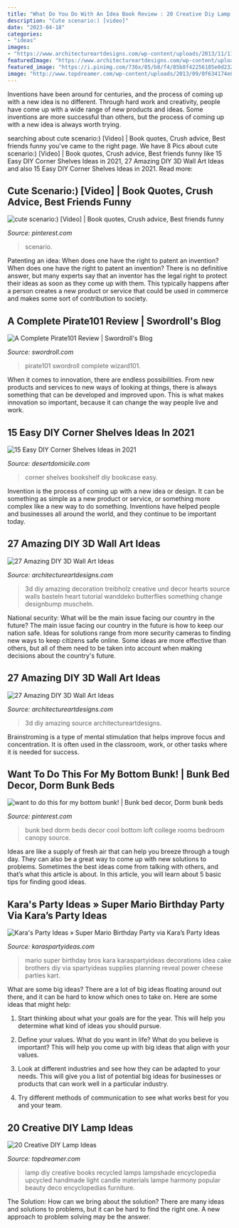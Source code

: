 ```yaml
---
title: "What Do You Do With An Idea Book Review : 20 Creative Diy Lamp Ideas"
description: "Cute scenario:) [video]"
date: "2023-04-18"
categories:
- "ideas"
images:
- "https://www.architectureartdesigns.com/wp-content/uploads/2013/11/1133.jpg"
featuredImage: "https://www.architectureartdesigns.com/wp-content/uploads/2013/11/2318.jpg"
featured_image: "https://i.pinimg.com/736x/85/b8/f4/85b8f42256185e0d2321b5a877960ad2--dorm-canopy-dorm-bunk-beds.jpg"
image: "http://www.topdreamer.com/wp-content/uploads/2013/09/0f634174e81dc8aa9f81560c7ecc98ab-575x1024.jpg"
---
```



Inventions have been around for centuries, and the process of coming up with a new idea is no different. Through hard work and creativity, people have come up with a wide range of new products and ideas. Some inventions are more successful than others, but the process of coming up with a new idea is always worth trying.

	

		
searching about cute scenario:) [Video] | Book quotes, Crush advice, Best friends funny you've came to the right page. We have 8 Pics about cute scenario:) [Video] | Book quotes, Crush advice, Best friends funny like 15 Easy DIY Corner Shelves Ideas in 2021, 27 Amazing DIY 3D Wall Art Ideas and also 15 Easy DIY Corner Shelves Ideas in 2021. Read more:
		
    
## Cute Scenario:) [Video] | Book Quotes, Crush Advice, Best Friends Funny

<img loading=lazy src="https://i.pinimg.com/736x/94/bb/51/94bb5195513ae9498ed5d552d62ab18d.jpg" onerror="this.onerror=null;this.src='https://tse2.mm.bing.net/th?id=OIP.2Ht4UanxWrnBCDEbc5vUzQHaNK&amp;pid=15.1';" alt="cute scenario:) [Video] | Book quotes, Crush advice, Best friends funny">

_Source: pinterest.com_

>scenario. 

	

Patenting an idea: When does one have the right to patent an invention?
When does one have the right to patent an invention? There is no definitive answer, but many experts say that an inventor has the legal right to protect their ideas as soon as they come up with them. This typically happens after a person creates a new product or service that could be used in commerce and makes some sort of contribution to society.

    
## A Complete Pirate101 Review | Swordroll&#039;s Blog

<img loading=lazy src="http://1.bp.blogspot.com/-TzLfTIc8fN4/UFZIyEPK_sI/AAAAAAAAG8c/xRurS9pplU8/w1200-h630-p-k-no-nu/introp.png" onerror="this.onerror=null;this.src='https://tse3.mm.bing.net/th?id=OIP.ZmJWoMwr17B_Xa4JVNe2aAHaD4&amp;pid=15.1';" alt="A Complete Pirate101 Review | Swordroll&#039;s Blog">

_Source: swordroll.com_

>pirate101 swordroll complete wizard101. 

	

When it comes to innovation, there are endless possibilities. From new products and services to new ways of looking at things, there is always something that can be developed and improved upon. This is what makes innovation so important, because it can change the way people live and work.

    
## 15 Easy DIY Corner Shelves Ideas In 2021

<img loading=lazy src="https://www.desertdomicile.com/wp-content/uploads/2019/12/13-Corner-Bookshelf-768x1024.jpg" onerror="this.onerror=null;this.src='https://tse2.mm.bing.net/th?id=OIP.YATkebGw-fkKFY9NbXA6xQHaJ4&amp;pid=15.1';" alt="15 Easy DIY Corner Shelves Ideas in 2021">

_Source: desertdomicile.com_

>corner shelves bookshelf diy bookcase easy. 

	

Invention is the process of coming up with a new idea or design. It can be something as simple as a new product or service, or something more complex like a new way to do something. Inventions have helped people and businesses all around the world, and they continue to be important today.

    
## 27 Amazing DIY 3D Wall Art Ideas

<img loading=lazy src="https://www.architectureartdesigns.com/wp-content/uploads/2013/11/1133.jpg" onerror="this.onerror=null;this.src='https://tse3.mm.bing.net/th?id=OIP.OS5u_8VJpEAeGbttAknsYgHaJ4&amp;pid=15.1';" alt="27 Amazing DIY 3D Wall Art Ideas">

_Source: architectureartdesigns.com_

>3d diy amazing decoration treibholz creative und decor hearts source walls basteln heart tutorial wanddeko butterflies something change designbump muscheln. 

	

National security: What will be the main issue facing our country in the future?
The main issue facing our country in the future is how to keep our nation safe. Ideas for solutions range from more security cameras to finding new ways to keep citizens safe online. Some ideas are more effective than others, but all of them need to be taken into account when making decisions about the country's future.

    
## 27 Amazing DIY 3D Wall Art Ideas

<img loading=lazy src="https://www.architectureartdesigns.com/wp-content/uploads/2013/11/2318.jpg" onerror="this.onerror=null;this.src='https://tse1.mm.bing.net/th?id=OIP.qvIRMlSohbiSn9WrOlIAagAAAA&amp;pid=15.1';" alt="27 Amazing DIY 3D Wall Art Ideas">

_Source: architectureartdesigns.com_

>3d diy amazing source architectureartdesigns. 

	

Brainstroming is a type of mental stimulation that helps improve focus and concentration. It is often used in the classroom, work, or other tasks where it is needed for success.

    
## Want To Do This For My Bottom Bunk! | Bunk Bed Decor, Dorm Bunk Beds

<img loading=lazy src="https://i.pinimg.com/736x/85/b8/f4/85b8f42256185e0d2321b5a877960ad2--dorm-canopy-dorm-bunk-beds.jpg" onerror="this.onerror=null;this.src='https://tse2.mm.bing.net/th?id=OIP.pgOxxbSbWBZvpKMeLVkkJAHaFj&amp;pid=15.1';" alt="want to do this for my bottom bunk! | Bunk bed decor, Dorm bunk beds">

_Source: pinterest.com_

>bunk bed dorm beds decor cool bottom loft college rooms bedroom canopy source. 

	

Ideas are like a supply of fresh air that can help you breeze through a tough day. They can also be a great way to come up with new solutions to problems. Sometimes the best ideas come from talking with others, and that’s what this article is about. In this article, you will learn about 5 basic tips for finding good ideas.

    
## Kara&#039;s Party Ideas » Super Mario Birthday Party Via Kara’s Party Ideas

<img loading=lazy src="https://karaspartyideas.com/wp-content/uploads/2013/07/mario-14.jpg" onerror="this.onerror=null;this.src='https://tse1.mm.bing.net/th?id=OIP.5tyPoe5T1hMpxsuSMo0lYgHaLM&amp;pid=15.1';" alt="Kara&#039;s Party Ideas » Super Mario Birthday Party via Kara’s Party Ideas">

_Source: karaspartyideas.com_

>mario super birthday bros kara karaspartyideas decorations idea cake brothers diy via spartyideas supplies planning reveal power cheese parties kart. 

	

What are some big ideas?
There are a lot of big ideas floating around out there, and it can be hard to know which ones to take on. Here are some ideas that might help:
1. Start thinking about what your goals are for the year. This will help you determine what kind of ideas you should pursue.

2. Define your values. What do you want in life? What do you believe is important? This will help you come up with big ideas that align with your values.

3. Look at different industries and see how they can be adapted to your needs. This will give you a list of potential big ideas for businesses or products that can work well in a particular industry.

4. Try different methods of communication to see what works best for you and your team.

    
## 20 Creative DIY Lamp Ideas

<img loading=lazy src="http://www.topdreamer.com/wp-content/uploads/2013/09/0f634174e81dc8aa9f81560c7ecc98ab-575x1024.jpg" onerror="this.onerror=null;this.src='https://tse2.mm.bing.net/th?id=OIP.xbLkb18-VC2Idk3m5THogAHaNM&amp;pid=15.1';" alt="20 Creative DIY Lamp Ideas">

_Source: topdreamer.com_

>lamp diy creative books recycled lamps lampshade encyclopedia upcycled handmade light candle materials lampe harmony popular beauty deco encyclopedias furniture. 

	

The Solution: How can we bring about the solution?
There are many ideas and solutions to problems, but it can be hard to find the right one. A new approach to problem solving may be the answer.

